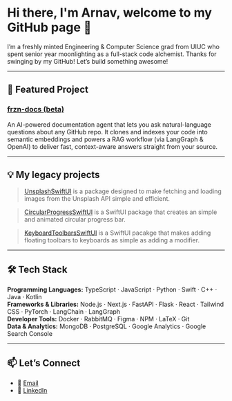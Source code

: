# Hi there, I'm Arnav, welcome to my GitHub page 👋

I’m a freshly minted Engineering & Computer Science grad from UIUC who spent senior year moonlighting as a full-stack code alchemist. Thanks for swinging by my GitHub! Let’s build something awesome!

---

## 🔭 Featured Project

### [frzn-docs (beta)](https://github.com/ArnavMotwani/frzn-docs)
An AI-powered documentation agent that lets you ask natural-language questions about any GitHub repo. It clones and indexes your code into semantic embeddings and powers a RAG workflow (via LangGraph & OpenAI) to deliver fast, context-aware answers straight from your source.

---

## 💡 My legacy projects

> [UnsplashSwiftUI](https://github.com/ArnavMotwani/UnsplashSwiftUI) is a package designed to make fetching and loading images from the Unsplash API simple and efficient.

> [CircularProgressSwiftUI](https://github.com/ArnavMotwani/CircularProgressSwiftUI) is a SwiftUI package that creates an simple and animated circular progress bar.

> [KeyboardToolbarsSwiftUI](https://github.com/ArnavMotwani/KeyboardToolbarsSwiftUI) is a SwiftUI pacakge that makes adding floating toolbars to keyboards as simple as adding a modifier.

---

## 🛠️ Tech Stack

**Programming Languages:** TypeScript · JavaScript · Python · Swift · C++ · Java · Kotlin  
**Frameworks & Libraries:** Node.js · Next.js · FastAPI · Flask · React · Tailwind CSS · PyTorch · LangChain · LangGraph  
**Developer Tools:** Docker · RabbitMQ · Figma · NPM · LaTeX · Git  
**Data & Analytics:** MongoDB · PostgreSQL · Google Analytics · Google Search Console  

---

## 📫 Let’s Connect

- 📧 [Email](mailto:arnavrm2@illinois.edu)  
- 🔗 [LinkedIn](https://www.linkedin.com/in/arnavmotwani/)
